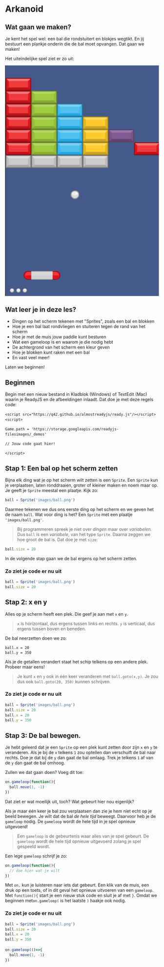 # Arkanoid

## Wat gaan we maken?

Je kent het spel wel: een bal die rondstuitert en blokjes wegtikt. En jij bestuurt een plankje onderin die de bal moet opvangen. Dat gaan we maken!

Het uiteindelijke spel ziet er zo uit:

![screenshot](images/arkanoid.png)

## Wat leer je in deze les?

* Dingen op het scherm tekenen met "Sprites", zoals een bal en blokken
* Hoe je een bal laat rondvliegen en stuiteren tegen de rand van het scherm
* Hoe je met de muis jouw paddle kunt besturen
* Wat een gameloop is en waarom je die nodig hebt
* De achtergrond van het scherm een kleur geven
* Hoe je blokken kunt raken met een bal
* En vast veel meer!

Laten we beginnen!

## Beginnen

Begin met een nieuw bestand in Kladblok (Windows) of TextEdit (Mac) waarin je ReadyJS en de afbeeldingen inlaadt. Dat doe je met deze regels code:

`<script src="https://q42.github.io/almostreadyjs/ready.js"/></script><script>`

`Game.path = 'https://storage.googleapis.com/readyjs-filesimages/_demos'`

`// Jouw code gaat hier!`

`</script>`


## Stap 1: Een bal op het scherm zetten

Bijna elk ding wat je op het scherm wilt zetten is een `Sprite`. Een `Sprite` kun je verplaatsen, laten ronddraaien, groter of kleiner maken en noem maar op. Je geeft je `Sprite` meestal een plaatje. Kijk zo:
```javascript
ball = Sprite('images/ball.png')
```
Daarmee tekenen we dus ons eerste ding op het scherm en we geven het de naam `ball`. Wat voor ding is het? Een `Sprite` met een plaatje `'images/ball.png'`.
> Bij programmeren spreek je niet over *dingen* maar over *variabelen*. Dus `ball` is een *variabele*, van het type `Sprite`.
Daarna zeggen we hoe groot de bal is. Dat doe je met `size`:
```javascript
ball.size = 20
```
In de volgende stap gaan we de bal ergens op het scherm zetten.

### Zo ziet je code er nu uit
```javascript
ball = Sprite('images/ball.png')
ball.size = 20
```


## Stap 2: x en y

Alles op je scherm heeft een plek. Die geef je aan met `x` en `y`.

> `x` is horizontaal, dus ergens tussen links en rechts.
`y` is verticaal, dus ergens tussen boven en beneden.

De bal neerzetten doen we zo:

```
ball.x = 20
ball.y = 350
```

Als je de getallen verandert staat het schip telkens op een andere plek.
Probeer maar eens!

> Je kunt `x` en `y` ook in één keer veranderen met `ball.goto(x,y)`. Je zou dus ook `ball.goto(20, 350)` kunnen schrijven.

### Zo ziet je code er nu uit
```javascript
ball = Sprite('images/ball.png')
ball.size = 20
ball.x = 20
ball.y = 350
```

## Stap 3: De bal bewegen.

Je hebt geleerd dat je een `Sprite` op een plek kunt zetten door zijn `x` en `y` te veranderen. Als je bij de `x` telkens `1` zou optellen dan verschuift de bal naar rechts. Doe je dat bij de `y` dan gaat de bal omlaag. Trek je telkens `1` af van de `y` dan gaat de bal omhoog.

Zullen we dat gaan doen? Voeg dit toe:
```javascript
on.gameloop(function(){
  ball.move(1, -1)
})
```
Dat ziet er wat moeilijk uit, toch? Wat gebeurt hier nou eigenlijk?

Als je maar één keer je bal zou verplaatsen dan zie je hem niet echt op je beeld bewegen. Je wilt dat de bal *de hele tijd* beweegt. Daarvoor heb je de `gameloop` nodig. De `gameloop` wordt de hele tijd in je spel opnieuw uitgevoerd!

> Een `gameloop` is de gebeurtenis waar alles van je spel gebeurt. De `gameloop` wordt de hele tijd opnieuw uitgevoerd zolang je spel gespeeld wordt.

Een lege `gameloop` schrijf je zo:

```javascript
on.gameloop(function(){
  // doe hier wat je wilt
})
```

Met `on.` kun je luisteren naar iets dat gebeurt. Een klik van de muis, een druk op een toets, of in dit geval het opnieuw uitvoeren van een `gameloop`. Met `function(){` start je een nieuw stuk code en sluit je af met `}`. Omdat we beginnen met`on.gameloop(` is het laatste `)` haakje ook nodig.

### Zo ziet je code er nu uit
```javascript
ball = Sprite('images/ball.png')
ball.size = 20
ball.x = 20
ball.y = 350

on.gameloop(()=>{
  ball.move(1, -1)
})
```
